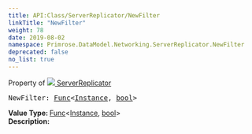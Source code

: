 ```yaml
---
title: API:Class/ServerReplicator/NewFilter
linkTitle: "NewFilter"
weight: 78
date: 2019-08-02
namespace: Primrose.DataModel.Networking.ServerReplicator.NewFilter
deprecated: false
no_list: true
---
```

Property of <a href="/docs/api-reference/Class/ServerReplicator"><img src="/icons/silk/connect.png"/>&nbsp;ServerReplicator</a>
<pre class="method-declaration">
NewFilter: <a class="type" href="/docs/api-reference/System/Func">Func</a><<a class="type" href="/docs/api-reference/Class/Instance">Instance</a>, <a class="type" href="/docs/api-reference/System/Primitives#boolean">bool</a>></pre>
<b>Value Type: </b>
<a class="type" href="/docs/api-reference/System/Func">Func</a><<a class="type" href="/docs/api-reference/Class/Instance">Instance</a>, <a class="type" href="/docs/api-reference/System/Primitives#boolean">bool</a>>
<br/>
<b>Description: </b>